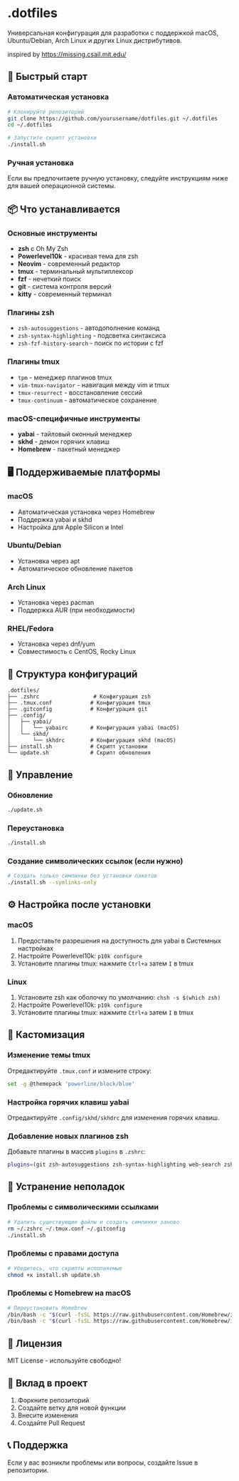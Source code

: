 # .dotfiles

Универсальная конфигурация для разработки с поддержкой macOS, Ubuntu/Debian, Arch Linux и других Linux дистрибутивов.

inspired by https://missing.csail.mit.edu/

## 🚀 Быстрый старт

### Автоматическая установка

```bash
# Клонируйте репозиторий
git clone https://github.com/yourusername/dotfiles.git ~/.dotfiles
cd ~/.dotfiles

# Запустите скрипт установки
./install.sh
```

### Ручная установка

Если вы предпочитаете ручную установку, следуйте инструкциям ниже для вашей операционной системы.

## 📦 Что устанавливается

### Основные инструменты
- **zsh** с Oh My Zsh
- **Powerlevel10k** - красивая тема для zsh
- **Neovim** - современный редактор
- **tmux** - терминальный мультиплексор
- **fzf** - нечеткий поиск
- **git** - система контроля версий
- **kitty** - современный терминал

### Плагины zsh
- `zsh-autosuggestions` - автодополнение команд
- `zsh-syntax-highlighting` - подсветка синтаксиса
- `zsh-fzf-history-search` - поиск по истории с fzf

### Плагины tmux
- `tpm` - менеджер плагинов tmux
- `vim-tmux-navigator` - навигация между vim и tmux
- `tmux-resurrect` - восстановление сессий
- `tmux-continuum` - автоматическое сохранение

### macOS-специфичные инструменты
- **yabai** - тайловый оконный менеджер
- **skhd** - демон горячих клавиш
- **Homebrew** - пакетный менеджер

## 🖥️ Поддерживаемые платформы

### macOS
- Автоматическая установка через Homebrew
- Поддержка yabai и skhd
- Настройка для Apple Silicon и Intel

### Ubuntu/Debian
- Установка через apt
- Автоматическое обновление пакетов

### Arch Linux
- Установка через pacman
- Поддержка AUR (при необходимости)

### RHEL/Fedora
- Установка через dnf/yum
- Совместимость с CentOS, Rocky Linux

## 📁 Структура конфигураций

```
.dotfiles/
├── .zshrc                 # Конфигурация zsh
├── .tmux.conf            # Конфигурация tmux
├── .gitconfig            # Конфигурация git
├── .config/
│   ├── yabai/
│   │   └── yabairc       # Конфигурация yabai (macOS)
│   └── skhd/
│       └── skhdrc        # Конфигурация skhd (macOS)
├── install.sh            # Скрипт установки
└── update.sh             # Скрипт обновления
```

## 🔧 Управление

### Обновление
```bash
./update.sh
```

### Переустановка
```bash
./install.sh
```

### Создание символических ссылок (если нужно)
```bash
# Создать только симлинки без установки пакетов
./install.sh --symlinks-only
```

## ⚙️ Настройка после установки

### macOS
1. Предоставьте разрешения на доступность для yabai в Системных настройках
2. Настройте Powerlevel10k: `p10k configure`
3. Установите плагины tmux: нажмите `Ctrl+a` затем `I` в tmux

### Linux
1. Установите zsh как оболочку по умолчанию: `chsh -s $(which zsh)`
2. Настройте Powerlevel10k: `p10k configure`
3. Установите плагины tmux: нажмите `Ctrl+a` затем `I` в tmux

## 🎨 Кастомизация

### Изменение темы tmux
Отредактируйте `.tmux.conf` и измените строку:
```bash
set -g @themepack 'powerline/block/blue'
```

### Настройка горячих клавиш yabai
Отредактируйте `.config/skhd/skhdrc` для изменения горячих клавиш.

### Добавление новых плагинов zsh
Добавьте плагины в массив `plugins` в `.zshrc`:
```bash
plugins=(git zsh-autosuggestions zsh-syntax-highlighting web-search zsh-fzf-history-search your-new-plugin)
```

## 🐛 Устранение неполадок

### Проблемы с символическими ссылками
```bash
# Удалить существующие файлы и создать симлинки заново
rm ~/.zshrc ~/.tmux.conf ~/.gitconfig
./install.sh
```

### Проблемы с правами доступа
```bash
# Убедитесь, что скрипты исполняемые
chmod +x install.sh update.sh
```

### Проблемы с Homebrew на macOS
```bash
# Переустановить Homebrew
/bin/bash -c "$(curl -fsSL https://raw.githubusercontent.com/Homebrew/install/HEAD/uninstall.sh)"
/bin/bash -c "$(curl -fsSL https://raw.githubusercontent.com/Homebrew/install/HEAD/install.sh)"
```

## 📝 Лицензия

MIT License - используйте свободно!

## 🤝 Вклад в проект

1. Форкните репозиторий
2. Создайте ветку для новой функции
3. Внесите изменения
4. Создайте Pull Request

## 📞 Поддержка

Если у вас возникли проблемы или вопросы, создайте Issue в репозитории.

